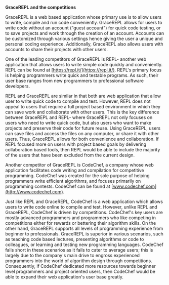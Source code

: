 **GraceREPL and the competitions**

GraceREPL is a web based application whose primary use is to allow users to write, compile and run code conveniently. GraceREPL allows for users  to write code without an account (&quot;guest account&quot;) for quick code testing, or to save projects and work through the creation of an account. Accounts can be customized through various settings hence giving the user a unique and personal coding experience. Additionally, GraceREPL also allows users with accounts to share their projects with other users.

One of the leading competitors of GraceREPL is REPL- another web application that allows users to write simple code quickly and conveniently. REPL can be found at [https://repl.it/](https://repl.it/). REPL&#39;s primary focus is helping programmers write quick and testable programs. As such, their user base ranges from new programmers to professional software developers.

REPL and GraceREPL are similar in that both are web application that allow user to write quick code to compile and test. However, REPL does not appeal to users that require a full project based environment in which they can save work and collaborate with other users. This is the key difference between GraceREPL and REPL- where GraceREPL not only focuses on users who need to write quick code, but also users who want to make projects and preserve their code for future reuse. Using GraceREPL, users can save files and access the files on any computer, or share it with other users. Thus, GraceREPL allows for both convenience and collaboration. If REPL focused more on users with project based goals by delivering collaboration based tools, then REPL would be able to include the majority of the users that have been excluded from the current design.

Another competitor of GraceREPL is CodeChef, a company whose web application facilitates code writing and compilation for competitive programming. CodeChef was created for the sole purpose of helping programmers write efficient algorithms, and focuses primarily on programming contests. CodeChef can be found at [www.codechef.com](http://www.codechef.com).

Just like REPL and GraceREPL, CodeChef is a web application which allows users to write code online to compile and test. However, unlike REPL and GraceREPL, CodeChef is driven by competitions. CodeChef&#39;s key users are mostly advanced programmers and programmers who like competing in competitions either for rewards or bettering their algorithm skills. On the other hand, GraceREPL supports all levels of programming experience from beginner to professionals. GraceREPL is superior in various scenarios, such as teaching code based lectures, presenting algorithms or code to colleagues, or learning and testing new programming languages. CodeChef falls short in these scenarios as it fails to cater to average users; this is largely due to the company&#39;s main drive to engross experienced programmers into the world of algorithm design through competitions. Consequently, if CodeChef dedicated more resources towards beginner level programmers and project oriented users, then CodeChef would be able to expand their web application&#39;s user base greatly.